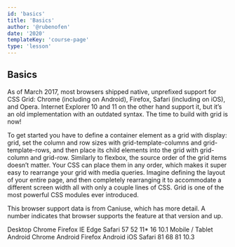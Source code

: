 ```yaml
---
id: 'basics'
title: 'Basics'
author: '@rubenofen'
date: '2020'
templateKey: 'course-page'
type: 'lesson'
---
```


## Basics

As of March 2017, most browsers shipped native, unprefixed support for CSS Grid: Chrome (including on Android), Firefox, Safari (including on iOS), and Opera. Internet Explorer 10 and 11 on the other hand support it, but it’s an old implementation with an outdated syntax. The time to build with grid is now!

To get started you have to define a container element as a grid with display: grid, set the column and row sizes with grid-template-columns and grid-template-rows, and then place its child elements into the grid with grid-column and grid-row. Similarly to flexbox, the source order of the grid items doesn’t matter. Your CSS can place them in any order, which makes it super easy to rearrange your grid with media queries. Imagine defining the layout of your entire page, and then completely rearranging it to accommodate a different screen width all with only a couple lines of CSS. Grid is one of the most powerful CSS modules ever introduced.

This browser support data is from Caniuse, which has more detail. A number indicates that browser supports the feature at that version and up.

Desktop
Chrome Firefox IE Edge Safari
57 52 11\* 16 10.1
Mobile / Tablet
Android Chrome Android Firefox Android iOS Safari
81 68 81 10.3
